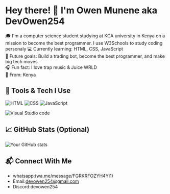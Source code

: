 # Hey there! 👋 I'm Owen Munene aka DevOwen254

🎓 I'm a computer science student studying at KCA university in Kenya on a mission to become the best programmer. I use W3Schools to study coding personaly
💻 Currently learning: HTML, CSS, JavaScript  
🚀 Future goals: Build a trading bot, become the best programmer, and make big tech moves  
🎧 Fun fact: I love trap music & Juice WRLD  
📍 From: Kenya

## 🔧 Tools & Tech I Use
![HTML](https://img.shields.io/badge/-HTML-E34F26?style=flat&logo=html5&logoColor=white)
![CSS](https://img.shields.io/badge/-CSS-1572B6?style=flat&logo=css3)
![JavaScript](https://img.shields.io/badge/-JavaScript-F7DF1E?style=flat&logo=javascript&logoColor=black)

![Visual Studio code](https://www.google.com/url?sa=i&url=https%3A%2F%2Fen.m.wikipedia.org%2Fwiki%2FFile%3AVisual_Studio_Code_1.35_icon.svg&psig=AOvVaw1u3_hp5QNpTmHXo4XUhwDZ&ust=1745236669613000&source=images&cd=vfe&opi=89978449&ved=0CBEQjRxqFwoTCOCpu7TH5owDFQAAAAAdAAAAABAE)


## 📈 GitHub Stats (Optional)
![Your GitHub stats](https://github-readme-stats.vercel.app/api?username=DevOwen254&show_icons=true&theme=radical)

## 📬 Connect With Me
- whatsapp:(wa.me/message/FGRKRFOZYH4YI1)
- Email:devowen254@gmail.com
- Discord:devowen254
